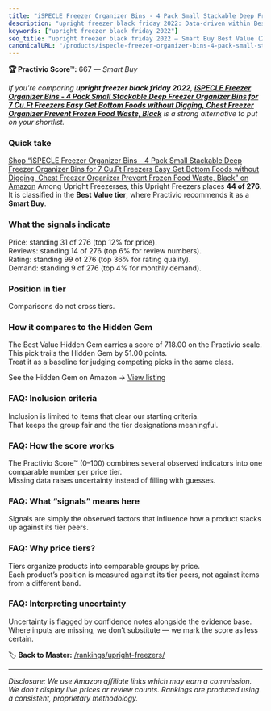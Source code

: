 ```yaml
---
title: "iSPECLE Freezer Organizer Bins - 4 Pack Small Stackable Deep Freezer Organizer Bins for 7 Cu.Ft Freezers Easy Get Bottom Foods without Digging, Chest Freezer Organizer Prevent Frozen Food Waste, Black"
description: "upright freezer black friday 2022: Data-driven within Best Value ranking using the Practivio Score™. Positioned by quality, value, demand, findability, momentu…"
keywords: ["upright freezer black friday 2022"]
seo_title: "upright freezer black friday 2022 — Smart Buy Best Value (2025)"
canonicalURL: "/products/ispecle-freezer-organizer-bins-4-pack-small-stackable-deep-freezer-organizer-bins-for-7-cuft-freezers-easy-get-bottom-foods-without-digging-chest-freezer-organizer-prevent-frozen-food-waste-black-B092QN244N/"
---
```


**🏆 Practivio Score™:** 667 — _Smart Buy_


*If you're comparing **upright freezer black friday 2022**, **[iSPECLE Freezer Organizer Bins - 4 Pack Small Stackable Deep Freezer Organizer Bins for 7 Cu.Ft Freezers Easy Get Bottom Foods without Digging, Chest Freezer Organizer Prevent Frozen Food Waste, Black](https://www.amazon.com/dp/B092QN244N?tag=practivio-20)** is a strong alternative to put on your shortlist.*
### Quick take
[Shop “iSPECLE Freezer Organizer Bins - 4 Pack Small Stackable Deep Freezer Organizer Bins for 7 Cu.Ft Freezers Easy Get Bottom Foods without Digging, Chest Freezer Organizer Prevent Frozen Food Waste, Black” on Amazon](https://www.amazon.com/dp/B092QN244N?tag=practivio-20)
Among Upright Freezerses, this Upright Freezers places **44 of 276**.  
It is classified in the **Best Value tier**, where Practivio recommends it as a **Smart Buy**.

### What the signals indicate
Price: standing 31 of 276 (top 12% for price).  
Reviews: standing 14 of 276 (top 6% for review numbers).  
Rating: standing 99 of 276 (top 36% for rating quality).  
Demand: standing 9 of 276 (top 4% for monthly demand).

### Position in tier
Comparisons do not cross tiers.

### How it compares to the Hidden Gem
The Best Value Hidden Gem carries a score of 718.00 on the Practivio scale.  
This pick trails the Hidden Gem by 51.00 points.  
Treat it as a baseline for judging competing picks in the same class.  

See the Hidden Gem on Amazon → [View listing](https://www.amazon.com/dp/B00IR8H55A?tag=practivio-20)

### FAQ: Inclusion criteria
Inclusion is limited to items that clear our starting criteria.  
That keeps the group fair and the tier designations meaningful.

### FAQ: How the score works
The Practivio Score™ (0–100) combines several observed indicators into one comparable number per price tier.  
Missing data raises uncertainty instead of filling with guesses.

### FAQ: What “signals” means here
Signals are simply the observed factors that influence how a product stacks up against its tier peers.

### FAQ: Why price tiers?
Tiers organize products into comparable groups by price.  
Each product’s position is measured against its tier peers, not against items from a different band.

### FAQ: Interpreting uncertainty
Uncertainty is flagged by confidence notes alongside the evidence base.  
Where inputs are missing, we don’t substitute — we mark the score as less certain.


🏷️ **Back to Master:** [/rankings/upright-freezers/](/rankings/upright-freezers/)

---
_Disclosure: We use Amazon affiliate links which may earn a commission. We don’t display live prices or review counts. Rankings are produced using a consistent, proprietary methodology._

